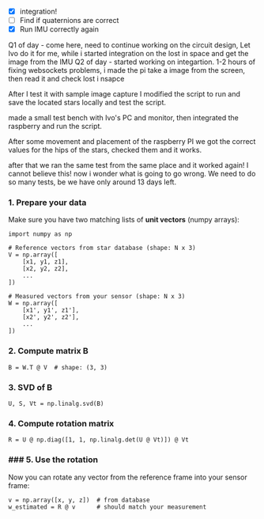 - [x]  integration!
- [ ] Find if quaternions are correct
- [x] Run IMU correctly again

Q1 of day - come here, need to continue working on the circuit design, Let Ivo do it for me, while i started integration on the lost in space and get the image from the IMU
Q2 of day - started working on integartion. 1-2 hours of fixing websockets problems, i made the pi take a image from the screen, then read it and check lost i nsapce

After I test it with sample image capture I modified the script to run and save the located stars locally and test the script.

made a small test bench with Ivo's PC and monitor, then integrated the raspberry and run the script. 

After some movement and placement of the raspberry PI we got the correct values for the hips of the stars, checked them and it works.

after that we ran the same test from the same place and it worked again! I cannot believe this! now i wonder what is going to go wrong. We need to do so many tests, be we have only around 13 days left.




### 1. Prepare your data

Make sure you have two matching lists of **unit vectors** (numpy arrays):

```
import numpy as np

# Reference vectors from star database (shape: N x 3)
V = np.array([
    [x1, y1, z1],
    [x2, y2, z2],
    ...
])

# Measured vectors from your sensor (shape: N x 3)
W = np.array([
    [x1', y1', z1'],
    [x2', y2', z2'],
    ...
])

```
### 2. Compute matrix B
```
B = W.T @ V  # shape: (3, 3)

```
### 3. SVD of B

`U, S, Vt = np.linalg.svd(B)`

### 4. Compute rotation matrix
`R = U @ np.diag([1, 1, np.linalg.det(U @ Vt)]) @ Vt`
### ### 5. Use the rotation

Now you can rotate any vector from the reference frame into your sensor frame:
```
v = np.array([x, y, z])  # from database
w_estimated = R @ v      # should match your measurement
```